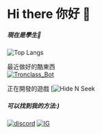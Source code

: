 Hi there 你好 👋 
===
##### 現在是學生👾
![Top Langs](https://github-readme-stats.vercel.app/api/top-langs/?username=XiaXia009&layout=compact)


最近做好的酷東西  
[![Tronclass_Bot](https://github-readme-stats.vercel.app/api/pin/?username=XiaXia009&repo=Tronclass_Bot&theme=prussian)](https://github.com/XiaXia009/Tronclass_Bot)

正在開發的遊戲
[![Hide N Seek](https://hidenseek.app/)

##### 可以找到我的方法:)
[![discord](https://skillicons.dev/icons?i=discord)](https://discord.com/users/729170921788801074) [![IG](https://skillicons.dev/icons?i=instagram)](https://www.instagram.com/wen._.0420/)
